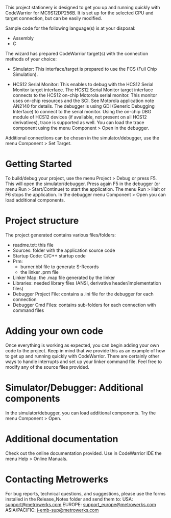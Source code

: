 This project stationery is designed to get you up and running quickly with CodeWarrior for MC9S12DP256B. It is set up for the selected CPU and target connection, but can be easily modified.

Sample code for the following language(s) is at your disposal:
- Assembly
- C

The wizard has prepared CodeWarrior target(s) with the connection methods of your choice:
- Simulator:
  This interface/target is prepared to use the FCS (Full Chip Simulation).

- HCS12 Serial Monitor:
  This enables to debug with the HCS12 Serial Monitor target interface.
  The HCS12 Serial Monitor target interface connects to the HCS12 on-chip
  Motorola serial monitor.
  This monitor uses on-chip resources and the SCI. See Motorola
  application note AN2140 for details.
  The debugger is using GDI (Generic Debugging Interface) to connect to
  the serial monitor. Using the on-chip DBG module of HCS12 devices
  (if available, not present on all HCS12 derivatives), trace is supported
  as well. You can load the trace component
  using the menu Component > Open in the debugger.


Additional connections can be chosen in the simulator/debugger, use the menu Component > Set Target.

# Getting Started

To build/debug your project, use the menu Project > Debug or press F5. This will open the simulator/debugger. Press again F5 in the debugger (or menu Run > Start/Continue) to start the application. The menu Run > Halt or F6 stops the application. In the debugger menu Component > Open you can load additional components.

# Project structure

The project generated contains various files/folders:
- readme.txt: this file
- Sources: folder with the application source code
- Startup Code: C/C++ startup code
- Prm:
   - burner.bbl file to generate S-Records
   - the linker .prm file
- Linker Map: the .map file generated by the linker
- Libraries: needed library files (ANSI, derivative header/implementation files)
- Debugger Project File: contains a .ini file for the debugger for each
  connection
- Debugger Cmd Files: contains sub-folders for each connection with command
  files

# Adding your own code

Once everything is working as expected, you can begin adding your own code to the project. Keep in mind that we provide this as an example of how to get up and running quickly with CodeWarrior. There are certainly other ways to handle interrupts and set up your linker command file. Feel free to modify any of the source files provided.

# Simulator/Debugger: Additional components

In the simulator/debugger, you can load additional components. Try the menu Component > Open.

# Additional documentation

Check out the online documentation provided. Use in CodeWarrior IDE the menu Help > Online Manuals.

# Contacting Metrowerks

For bug reports, technical questions, and suggestions, please use the forms installed in the Release_Notes folder and send them to:
USA:          support@metrowerks.com
EUROPE:       support_europe@metrowerks.com
ASIA/PACIFIC: j-emb-sup@metrowerks.com
